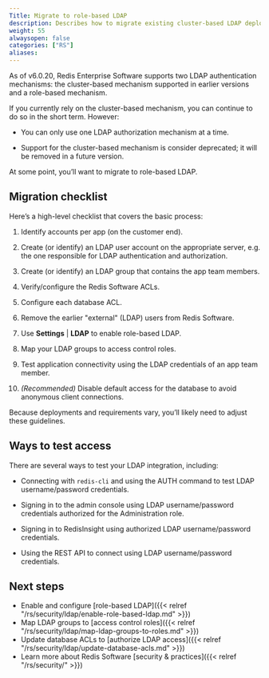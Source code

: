 ```yaml
---
Title: Migrate to role-based LDAP
description: Describes how to migrate existing cluster-based LDAP deployments to role-based LDAP.
weight: 55
alwaysopen: false
categories: ["RS"]
aliases: 
---
```


As of v6.0.20, Redis Enterprise Software supports two LDAP authentication mechanisms: the cluster-based mechanism supported in earlier versions and a role-based mechanism.

If you currently rely on the cluster-based mechanism, you can continue to do so in the short term.  However:

- You can only use one LDAP authorization mechanism at a time.

- Support for the cluster-based mechanism is consider deprecated; it will be removed in a future version.

At some point, you’ll want to migrate to role-based LDAP.

## Migration checklist

Here’s a high-level checklist that covers the basic process:

1.  Identify accounts per app (on the customer end).

1.  Create (or identify) an LDAP user account on the appropriate server, e.g. the one responsible for LDAP authentication and authorization.

1.  Create (or identify) an LDAP group that contains the app team members.

1.  Verify/configure the Redis Software ACLs.

1.  Configure each database ACL.

1.  Remove the earlier "external" (LDAP) users from Redis Software.

1.  Use **Settings** | **LDAP** to enable role-based LDAP.

1.  Map your LDAP groups to access control roles.

1.  Test application connectivity using the LDAP credentials of an app team member.

1.  _(Recommended)_ Disable default access for the database to avoid anonymous client connections.

 Because deployments and requirements vary, you’ll likely need to adjust these guidelines.

## Ways to test access

There are several ways to test your LDAP integration, including:

- Connecting with `redis-cli` and using the AUTH command to test LDAP username/password credentials.

- Signing in to the admin console using LDAP username/password credentials authorized for the Administration role.

-  Signing in to RedisInsight using authorized LDAP username/password credentials.

- Using the REST API to connect using LDAP username/password credentials.

## Next steps

- Enable and configure [role-based LDAP]({{< relref "/rs/security/ldap/enable-role-based-ldap.md" >}})
- Map LDAP groups to [access control roles]({{< relref "/rs/security/ldap/map-ldap-groups-to-roles.md" >}})
- Update database ACLs to [authorize LDAP access]({{< relref "/rs/security/ldap/update-database-acls.md" >}})
- Learn more about Redis Software [security & practices]({{< relref "/rs/security/" >}})
